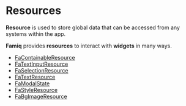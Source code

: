 # Resources

**Resource** is used to store global data that can be accessed from any systems within the app.

**Famiq** provides **resources** to interact with **widgets** in many ways.

 - [FaContainableResource](./fa_containable_resource.md)
 - [FaTextInputResource](./fa_text_input_resource.md)
 - [FaSelectionResource](./fa_selection_resource.md)
 - [FaTextResource](./fa_text_resource.md)
 - [FaModalState](./fa_modal_state.md)
 - [FaStyleResource](./fa_style_resource.md)
 - [FaBgImageResource](./fa_bg_image_resource.md)
